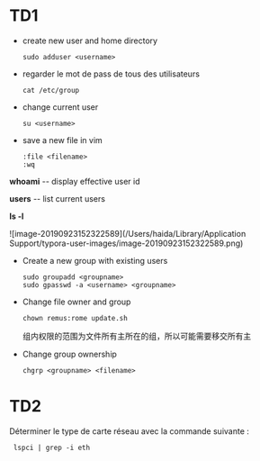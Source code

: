 #  TD1

* create new user and home directory

  ```shell
  sudo adduser <username>
  ```

* regarder le mot de pass de tous des utilisateurs

  ```shell
  cat /etc/group
  ```

* change current user

  ```shell
  su <username>
  ```

* save a new file in vim

  ```shell
  :file <filename>
  :wq
  ```

**whoami** -- display effective user id

**users** -- list current users

**ls -l**

![image-20190923152322589](/Users/haida/Library/Application Support/typora-user-images/image-20190923152322589.png)



* Create a new group with existing users

	```shell
	sudo groupadd <groupname>
	sudo gpasswd -a <username> <groupname>
	```

* Change file owner and group

  ```shell
  chown remus:rome update.sh
  ```

  组内权限的范围为文件所有主所在的组，所以可能需要移交所有主

* Change group ownership

  ```shell
  chgrp <groupname> <filename>
  ```

  

# TD2

Déterminer le type de carte réseau avec la commande suivante :

```shell
 lspci | grep -i eth
```

